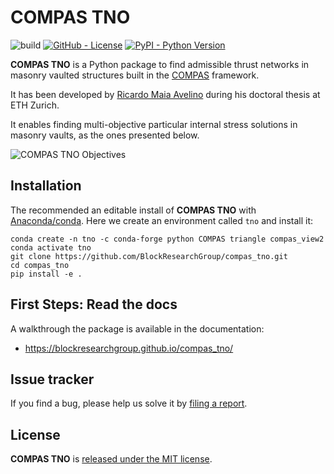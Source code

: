 # COMPAS TNO

![build](https://github.com/BlockResearchGroup/compas_tno/workflows/build/badge.svg)
[![GitHub - License](https://img.shields.io/github/license/compas-dev/compas.svg)](https://github.com/BlockResearchGroup/compas_tno/)
[![PyPI - Python Version](https://img.shields.io/pypi/pyversions/COMPAS.svg)](https://pypi.python.org/project/COMPAS)

**COMPAS TNO** is a Python package to find admissible thrust networks in masonry vaulted structures built in the [COMPAS](https://compas.dev/) framework.

It has been developed by [Ricardo Maia Avelino](https://ricardoavelino.github.io/) during his doctoral thesis at ETH Zurich.

It enables finding multi-objective particular internal stress solutions in masonry vaults, as the ones presented below.

![COMPAS TNO Objectives](./docs/_images/objectives.jpg)

## Installation

The recommended an editable install of **COMPAS TNO** with [Anaconda/conda](https://conda.io/docs/). Here we create an environment called `tno` and install it:

```
conda create -n tno -c conda-forge python COMPAS triangle compas_view2
conda activate tno
git clone https://github.com/BlockResearchGroup/compas_tno.git
cd compas_tno
pip install -e .
```

## First Steps: Read the docs

A walkthrough the package is available in the documentation:
* <https://blockresearchgroup.github.io/compas_tno/>

## Issue tracker

If you find a bug, please help us solve it by [filing a report](https://github.com/BlockResearchGroup/compas_tno/issues).

## License

**COMPAS TNO** is [released under the MIT license](https://github.com/BlockResearchGroup/compas_tno/latest/license.html).
